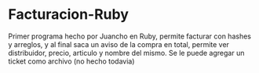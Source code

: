 # Facturacion-Ruby

Primer programa hecho por Juancho en Ruby, permite facturar con hashes y arreglos, y al final saca un aviso de la compra en total, permite ver distribuidor, precio, articulo y nombre del mismo. Se le puede agregar un ticket como archivo (no hecho todavia)
